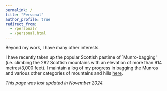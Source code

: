 ```yaml
---
permalink: /
title: "Personal"
author_profile: true
redirect_from: 
  - /personal/
  - /personal.html
---
```


<!-- ---
permalink: /
title: "About me"
author_profile: true
redirect_from: 
  - /about/
  - /about.html
header:
    overlay_image: IMG_3937.jpg
--- -->

Beyond my work, I have many other interests.

I have recently taken up the popular Scottish pastime of `Munro-bagging' (i.e. climbing the 282 Scottish mountains with an elevation of more than 914 metres/3,000 feet). I maintain a log of my progress in bagging the Munros and various other categories of mountains and hills [here]([https://www.ph.ed.ac.uk/people/beth-biller](https://www.walkhighlands.co.uk/Forum/memberlist.php?mode=viewmap&u=265149)).

*This page was last updated in November 2024.*

